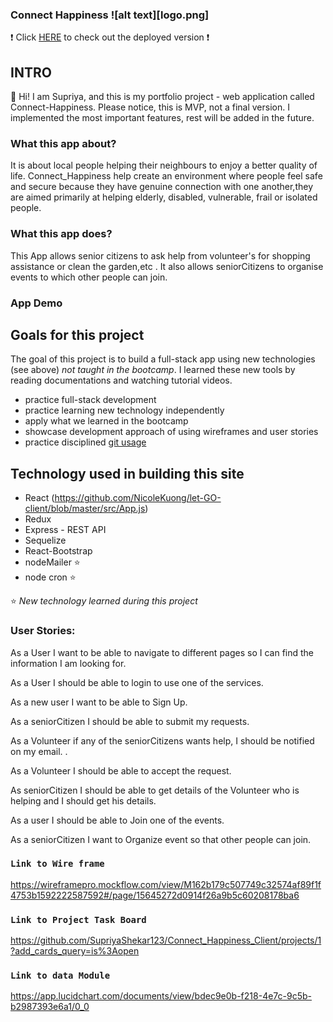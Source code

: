### Connect Happiness ![alt text][logo.png]

:exclamation: Click [HERE](https://book-app-portfolio.netlify.app/) to check out the deployed version :exclamation:

## INTRO

👋 Hi! I am Supriya, and this is my portfolio project - web application called Connect-Happiness. Please notice, this is MVP, not a final version. I implemented the most important features, rest will be added in the future.

### What this app about?

It is about local people helping their neighbours to enjoy a better quality of life. Connect_Happiness help create an environment where people feel safe and secure because they have genuine connection with one another,they are aimed primarily at helping elderly, disabled, vulnerable, frail or isolated people.

### What this app does?

This App allows senior citizens to ask help from volunteer's for shopping assistance or clean the garden,etc .
It also allows seniorCitizens to organise events to which other people can join.

### App Demo

## Goals for this project

The goal of this project is to build a full-stack app using new technologies (see above) _not taught in the bootcamp_. I learned these new tools by reading documentations and watching tutorial videos.

- practice full-stack development
- practice learning new technology independently
- apply what we learned in the bootcamp
- showcase development approach of using wireframes and user stories
- practice disciplined [git usage](#git-workflow)

## Technology used in building this site

- React (https://github.com/NicoleKuong/let-GO-client/blob/master/src/App.js)
- Redux
- Express - REST API
- Sequelize
- React-Bootstrap
- nodeMailer :star:
- node cron :star:

:star: _New technology learned during this project_

### User Stories:

As a User I want to be able to navigate to different pages so I can find the information I am looking for.

As a User I should be able to login to use one of the services.

As a new user I want to be able to Sign Up.

As a seniorCitizen I should be able to submit my requests.

As a Volunteer if any of the seniorCitizens wants help, I should be notified on my email. .

As a Volunteer I should be able to accept the request.

As seniorCitizen I should be able to get details of the Volunteer who is helping and I should get his details.

As a user I should be able to Join one of the events.

As a seniorCitizen I want to Organize event so that other people can join.

### `Link to Wire frame`

https://wireframepro.mockflow.com/view/M162b179c507749c32574af89f1f4753b1592222587592#/page/15645272d0914f26a9b5c60208178ba6

### `Link to Project Task Board`

https://github.com/SupriyaShekar123/Connect_Happiness_Client/projects/1?add_cards_query=is%3Aopen

### `Link to data Module`

https://app.lucidchart.com/documents/view/bdec9e0b-f218-4e7c-9c5b-b2987393e6a1/0_0
